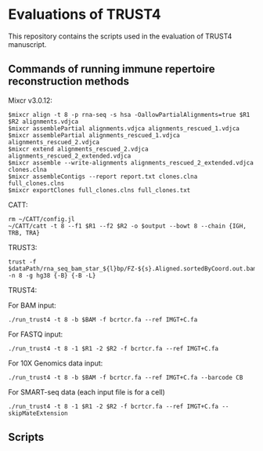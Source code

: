 # Evaluations of TRUST4 
This repository contains the scripts used in the evaluation of TRUST4 manuscript.

## Commands of running immune repertoire reconstruction methods
Mixcr v3.0.12:

	$mixcr align -t 8 -p rna-seq -s hsa -OallowPartialAlignments=true $R1 $R2 alignments.vdjca
	$mixcr assemblePartial alignments.vdjca alignments_rescued_1.vdjca
	$mixcr assemblePartial alignments_rescued_1.vdjca alignments_rescued_2.vdjca
	$mixcr extend alignments_rescued_2.vdjca alignments_rescued_2_extended.vdjca
	$mixcr assemble --write-alignments alignments_rescued_2_extended.vdjca clones.clna
	$mixcr assembleContigs --report report.txt clones.clna full_clones.clns
	$mixcr exportClones full_clones.clns full_clones.txt

CATT:
	
	rm ~/CATT/config.jl
	~/CATT/catt -t 8 --f1 $R1 --f2 $R2 -o $output --bowt 8 --chain {IGH, TRB, TRA}

TRUST3:

	trust -f $dataPath/rna_seq_bam_star_${l}bp/FZ-${s}.Aligned.sortedByCoord.out.bam -n 8 -g hg38 {-B} {-B -L}	

TRUST4:

For BAM input:
	
	./run_trust4 -t 8 -b $BAM -f bcrtcr.fa --ref IMGT+C.fa

For FASTQ input:

	./run_trust4 -t 8 -1 $R1 -2 $R2 -f bcrtcr.fa --ref IMGT+C.fa

For 10X Genomics data input:
	
	./run_trust4 -t 8 -b $BAM -f bcrtcr.fa --ref IMGT+C.fa --barcode CB

For SMART-seq data (each input file is for a cell)
	
	./run_trust4 -t 8 -1 $R1 -2 $R2 -f bcrtcr.fa --ref IMGT+C.fa --skipMateExtension

## Scripts 
